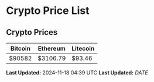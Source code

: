 # Crypto Price List

## Crypto Prices
| Bitcoin | Ethereum | Litecoin |
| ------- | -------- | -------- |
| $90582 | $3106.79 | $93.46 |
**Last Updated:** 2024-11-18 04:39 UTC
**Last Updated:** $DATE$
